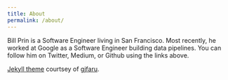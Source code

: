 ```yaml
---
title: About
permalink: /about/
---
```


<a class="social" href="https://twitter.com/{{ site.author.twitter }}/" target="_blank"><i class="fa fa-twitter"></i></a>
<a class="social" href="http://linkedin.com/in/{{ site.author.linkedin }}"><i class="fa fa-linkedin"></i></a>
<a class="social" href="http://linkedin.com/in/{{ site.author.linkedin }}"><i class="fa fa-github"></i></a>
<a class="social" href="http://stackoverflow.com/users/{{ site.author.stackoverflow }}/"><i class="fa fa-stack-overflow"></i></a>
<a class="social" href="https://medium.com/@{{ site.author.medium }}"><i class="fa fa-medium"></i></a>
<a class="social" href="https://soundcloud.com/{{ site.author.soundcloud }}"><i class="fa fa-soundcloud"></i></a>

Bill Prin is a Software Engineer living in San Francisco. Most recently, he worked at Google as a Software Engineer building data pipelines. You can follow him on Twitter, Medium, or Github using the links above.

[Jekyll theme](https://github.com/gfjaru/Kiko) courtsey of [gjfaru](https://twitter.com/gfjaru).
